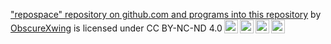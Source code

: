 <p xmlns:dct="http://purl.org/dc/terms/" xmlns:cc="http://creativecommons.org/ns#" class="license-text"><a rel="cc:attributionURL" href="github.com/ObscureXwing/repospace"><span rel="dct:title">"repospace" repository on github.com and programs into this repository</span></a> by <a rel="cc:attributionURL" href="github.com/ObscureXwing"><span rel="cc:attributionName">ObscureXwing</span></a> is licensed under CC BY-NC-ND 4.0<a href="https://creativecommons.org/licenses/by-nc-nd/4.0"><img style="height:22px!important;margin-left: 3px;vertical-align:text-bottom;" src="https://search.creativecommons.org/static/img/cc_icon.svg" /><img  style="height:22px!important;margin-left: 3px;vertical-align:text-bottom;" src="https://search.creativecommons.org/static/img/cc-by_icon.svg" /><img  style="height:22px!important;margin-left: 3px;vertical-align:text-bottom;" src="https://search.creativecommons.org/static/img/cc-nc_icon.svg" /><img  style="height:22px!important;margin-left: 3px;vertical-align:text-bottom;" src="https://search.creativecommons.org/static/img/cc-nd_icon.svg" /></a></p>
